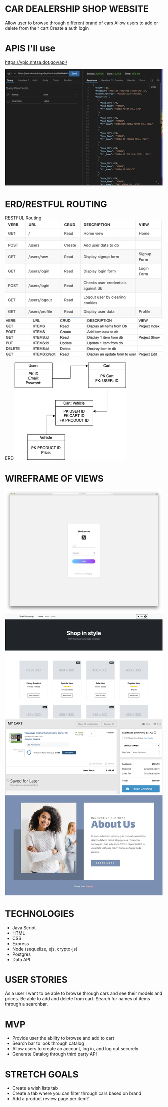 # CAR DEALERSHIP SHOP WEBSITE
Allow user to browse through different brand of cars
Allow users to add or delete from their cart
Create a auth login



# APIS I'll use
https://vpic.nhtsa.dot.gov/api/

![Alt text](/imgs/apiResp.png "Car API")


# ERD/RESTFUL ROUTING
RESTFUL Routing
![Alt text](/imgs/restfulRouting1.png "")
![Alt text](/imgs/restfulRouting2.png "")

ERD
![Alt text](/imgs/Untitled.drawio.png "")


# WIREFRAME OF VIEWS
![Alt text](/imgs/login-form-v2.webp "")
![Alt text](/imgs/shop-homepage.png "")
![Alt text](/imgs/shopping-cart-page-02.png "")
![Alt text](/imgs/one-page-template-preview-68878.jpg "")

# TECHNOLOGIES
* Java Script
* HTML
* CSS
* Express
* Node (sequelize, ejs, crypto-js)
* Postgres
* Data API

# USER STORIES
As a user I want to be able to browse through cars and see their models and prices. Be able to add and delete from cart. Search for names of items through a searchbar.


# MVP
* Provide user the ability to browse and add to cart
* Search bar to look through catalog
* Allow users to create an account, log in, and log out securely
* Generate Catalog through third party API

# STRETCH GOALS
* Create a wish lists tab
* Create a tab where you can filter through cars based on brand
* Add a product review page per item?